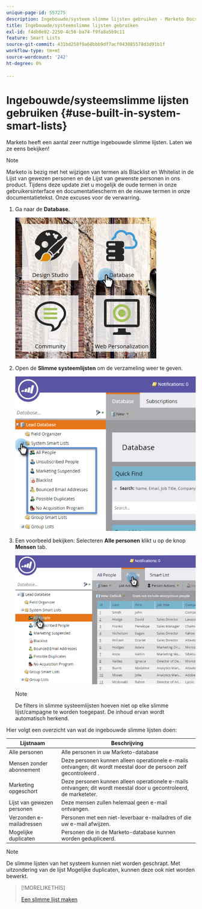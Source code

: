 ```yaml
---
unique-page-id: 557275
description: Ingebouwde/systeem slimme lijsten gebruiken - Marketo Docs - Productdocumentatie
title: Ingebouwde/systeemslimme lijsten gebruiken
exl-id: f4db0e02-2250-4c56-ba74-f9fa8a5b9c11
feature: Smart Lists
source-git-commit: 431bd258f9a68bbb9df7acf043085578d3d91b1f
workflow-type: tm+mt
source-wordcount: '242'
ht-degree: 0%

---
```


# Ingebouwde/systeemslimme lijsten gebruiken {#use-built-in-system-smart-lists}

Marketo heeft een aantal zeer nuttige ingebouwde slimme lijsten. Laten we ze eens bekijken!

>[!NOTE]
>
>Marketo is bezig met het wijzigen van termen als Blacklist en Whitelist in de Lijst van gewezen personen en de Lijst van gewenste personen in ons product. Tijdens deze update ziet u mogelijk de oude termen in onze gebruikersinterface en documentatiescherm en de nieuwe termen in onze documentatietekst. Onze excuses voor de verwarring.

1. Ga naar de **Database**.

   ![](assets/db.png)

1. Open de **Slimme systeemlijsten** om de verzameling weer te geven.

   ![](assets/two.png)

1. Een voorbeeld bekijken: Selecteren **Alle personen** klikt u op de knop **Mensen** tab.

   ![](assets/three.png)

   >[!NOTE]
   >
   >De filters in slimme systeemlijsten hoeven niet op elke slimme lijst/campagne te worden toegepast. De inhoud ervan wordt automatisch herkend.

Hier volgt een overzicht van wat de ingebouwde slimme lijsten doen:

| Lijstnaam | Beschrijving |
|---|---|
| Alle personen | Alle personen in uw Marketo-database |
| Mensen zonder abonnement | Deze personen kunnen alleen operationele e-mails ontvangen; dit wordt meestal door de persoon zelf gecontroleerd . |
| Marketing opgeschort | Deze personen kunnen alleen operationele e-mails ontvangen; dit wordt meestal door u gecontroleerd, de marketeter. |
| Lijst van gewezen personen | Deze mensen zullen helemaal geen e-mail ontvangen. |
| Verzonden e-mailadressen | Personen met een niet-leverbaar e-mailadres of die uw e-mail afwijzen. |
| Mogelijke duplicaten | Personen die in de Marketo-database kunnen worden gedupliceerd. |

>[!NOTE]
>
>De slimme lijsten van het systeem kunnen niet worden geschrapt. Met uitzondering van de lijst Mogelijke duplicaten, kunnen deze ook niet worden bewerkt.

>[!MORELIKETHIS]
>
>[Een slimme lijst maken](/help/marketo/product-docs/core-marketo-concepts/smart-lists-and-static-lists/creating-a-smart-list/create-a-smart-list.md)
